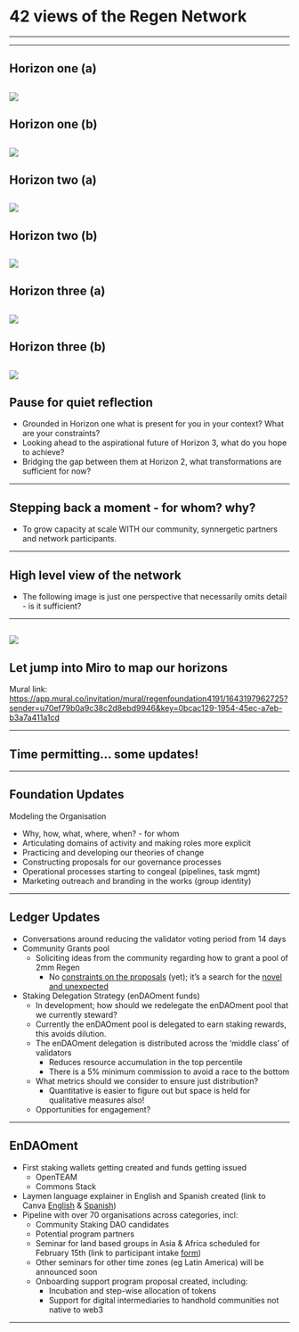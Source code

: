 # 42 views of the Regen Network
--- 


---
## Horizon one (a)
![](assets/Hokusai/1GreatWave.jpg)
---
## Horizon one (b)
![](assets/Hokusai/2TagoBay.jpg)
---
## Horizon two (a)
![](assets/Hokusai/3TheCoastOfSevenLeagesInKamakura.jpg)
---
## Horizon two (b)
![](assets/Hokusai/4TheBackOfTheFujiFromTheMinobuRiver.jpg)
---
## Horizon three (a)
![](assets/Hokusai/5ClimbingMtFuji.jpg)
---
## Horizon three (b)
![](assets/Hokusai/6FineWindClearMorning.jpg)
---
## Pause for quiet reflection
- Grounded in Horizon one what is present for you in your context? What are your constraints?
- Looking ahead to the aspirational future of Horizon 3, what do you hope to achieve?
- Bridging the gap between them at Horizon 2, what transformations are sufficient for now?
---
## Stepping back a moment - for whom? why?
- To grow capacity at scale WITH our community, synnergetic partners and network participants.
---
## High level view of the network
- The following image is just one perspective that necessarily omits detail - is it sufficient?
---
![](assets/NetworkEcology.jpg)
---
## Let jump into Miro to map our horizons

Mural link: https://app.mural.co/invitation/mural/regenfoundation4191/1643197962725?sender=u70ef79b0a9c38c2d8ebd9946&key=0bcac129-1954-45ec-a7eb-b3a7a411a1cd

---
## Time permitting... some updates!
---
## Foundation Updates
Modeling the Organisation
-   Why, how, what, where, when? - for whom
-   Articulating domains of activity and making roles more explicit
-   Practicing and developing our theories of change
-   Constructing proposals for our governance processes
-   Operational processes starting to congeal (pipelines, task mgmt)
-   Marketing outreach and branding in the works (group identity)

--- 

## Ledger Updates
- Conversations around reducing the validator voting period from 14 days
- Community Grants pool
	- Soliciting ideas from the community regarding how to grant a pool of 2mm Regen
		- No [constraints on the proposals](https://forum.regen.network/t/community-grants/267/2) (yet); it’s a search for the [novel and unexpected](https://forum.regen.network/t/community-pool-grant-ideas/294)
- Staking Delegation Strategy (enDAOment funds)
	- In development; how should we redelegate the enDAOment pool that we currently steward?
	- Currently the enDAOment pool is delegated to earn staking rewards, this avoids dilution.
    - The enDAOment delegation is distributed across the ‘middle class’ of validators
		- Reduces resource accumulation in the top percentile
		- There is a 5% minimum commission to avoid a race to the bottom
	- What metrics should we consider to ensure just distribution?
		- Quantitative is easier to figure out but space is held for qualitative measures also!
	- Opportunities for engagement?

---
## EnDAOment
-   First staking wallets getting created and funds getting issued 
	- OpenTEAM
    - Commons Stack
-   Laymen language explainer in English and Spanish created (link to Canva [English](https://www.canva.com/design/DAEwD_9fm1o/rwOD-t1ayF1yv7muPPP6Fg/view?utm_content=DAEwD_9fm1o&utm_campaign=designshare&utm_medium=link&utm_source=publishsharelink) & [Spanish](https://www.canva.com/design/DAEx5Vr7u_A/NnZG5Zo-4bclqpggAcP96g/view?utm_content=DAEx5Vr7u_A&utm_campaign=designshare&utm_medium=link&utm_source=homepage_design_menu))
-   Pipeline with over 70 organisations across categories, incl:
	- Community Staking DAO candidates
	- Potential program partners
	- Seminar for land based groups in Asia & Africa scheduled for February 15th (link to participant intake [form](https://docs.google.com/forms/d/13sgxmQ_LqX1_no45v8MrNGGjIJF-HKW8_I0uQLLB430/edit?ts=61eeebc5))
	- Other seminars for other time zones (eg Latin America) will be announced soon
	- Onboarding support program proposal created, including:
		- Incubation and step-wise allocation of tokens
		- Support for digital intermediaries to handhold communities not native to web3

---


